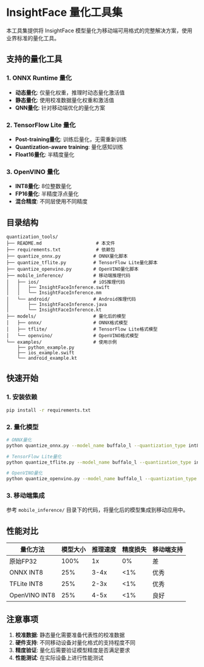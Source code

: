 # InsightFace 量化工具集

本工具集提供将 InsightFace 模型量化为移动端可用格式的完整解决方案，使用业界标准的量化工具。

## 支持的量化工具

### 1. ONNX Runtime 量化
- **动态量化**: 仅量化权重，推理时动态量化激活值
- **静态量化**: 使用校准数据量化权重和激活值
- **QNN量化**: 针对移动端优化的量化方案

### 2. TensorFlow Lite 量化
- **Post-training量化**: 训练后量化，无需重新训练
- **Quantization-aware training**: 量化感知训练
- **Float16量化**: 半精度量化

### 3. OpenVINO 量化
- **INT8量化**: 8位整数量化
- **FP16量化**: 半精度浮点量化
- **混合精度**: 不同层使用不同精度

## 目录结构

```
quantization_tools/
├── README.md                    # 本文件
├── requirements.txt             # 依赖包
├── quantize_onnx.py            # ONNX量化脚本
├── quantize_tflite.py          # TensorFlow Lite量化脚本
├── quantize_openvino.py        # OpenVINO量化脚本
├── mobile_inference/           # 移动端推理代码
│   ├── ios/                    # iOS推理代码
│   │   ├── InsightFaceInference.swift
│   │   └── InsightFaceInference.mm
│   └── android/                # Android推理代码
│       ├── InsightFaceInference.java
│       └── InsightFaceInference.kt
├── models/                     # 量化后的模型
│   ├── onnx/                   # ONNX格式模型
│   ├── tflite/                 # TensorFlow Lite格式模型
│   └── openvino/               # OpenVINO格式模型
└── examples/                   # 使用示例
    ├── python_example.py
    ├── ios_example.swift
    └── android_example.kt
```

## 快速开始

### 1. 安装依赖
```bash
pip install -r requirements.txt
```

### 2. 量化模型
```bash
# ONNX量化
python quantize_onnx.py --model_name buffalo_l --quantization_type int8

# TensorFlow Lite量化
python quantize_tflite.py --model_name buffalo_l --quantization_type int8

# OpenVINO量化
python quantize_openvino.py --model_name buffalo_l --quantization_type int8
```

### 3. 移动端集成
参考 `mobile_inference/` 目录下的代码，将量化后的模型集成到移动应用中。

## 性能对比

| 量化方法 | 模型大小 | 推理速度 | 精度损失 | 移动端支持 |
|---------|---------|---------|---------|-----------|
| 原始FP32 | 100% | 1x | 0% | 差 |
| ONNX INT8 | 25% | 3-4x | <1% | 优秀 |
| TFLite INT8 | 25% | 2-3x | <1% | 优秀 |
| OpenVINO INT8 | 25% | 4-5x | <1% | 良好 |

## 注意事项

1. **校准数据**: 静态量化需要准备代表性的校准数据
2. **硬件支持**: 不同移动设备对量化格式的支持程度不同
3. **精度验证**: 量化后需要验证模型精度是否满足要求
4. **性能测试**: 在实际设备上进行性能测试
